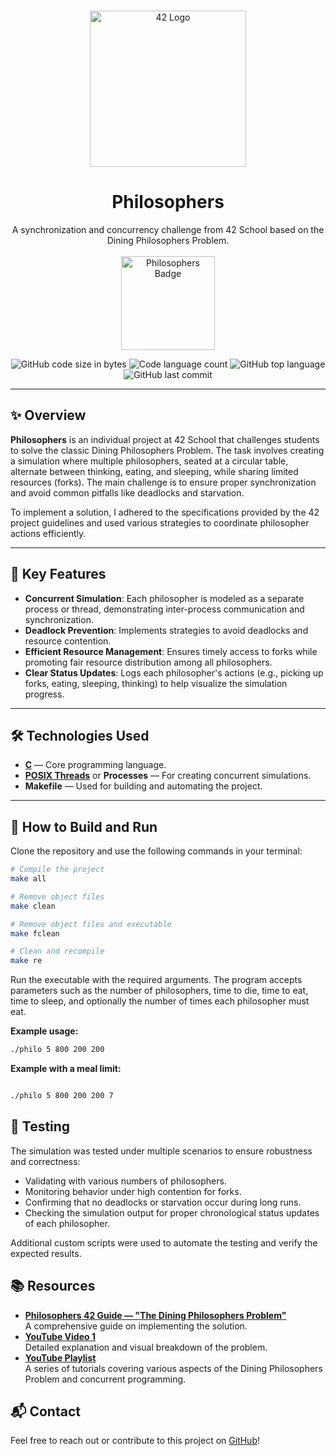 <br />
<p align="center">
  <a href="https://github.com/othneildrew/Best-README-Template">
    <img src="https://upload.wikimedia.org/wikipedia/commons/thumb/8/8d/42_Logo.svg/1200px-42_Logo.svg.png" alt="42 Logo" width="250" height="250">
  </a>

  <h1 align="center">Philosophers</h1>

  <p align="center">
    A synchronization and concurrency challenge from 42 School based on the Dining Philosophers Problem.
    <br /><br />
    <img src="https://github.com/doooriian/42-Badges/blob/main/badges/philosopherse.png" alt="Philosophers Badge" width="150">
  </p>
</p>

<p align="center">
  <img alt="GitHub code size in bytes" src="https://img.shields.io/github/languages/code-size/doooriian/Philosophers?color=1A237E" />
  <img alt="Code language count" src="https://img.shields.io/github/languages/count/doooriian/Philosophers?color=00BCD4" />
  <img alt="GitHub top language" src="https://img.shields.io/github/languages/top/doooriian/Philosophers?color=7B1FA2" />
  <img alt="GitHub last commit" src="https://img.shields.io/github/last-commit/doooriian/Philosophers?color=D32F2F" />
</p>

---

## ✨ Overview

**Philosophers** is an individual project at 42 School that challenges students to solve the classic Dining Philosophers Problem. The task involves creating a simulation where multiple philosophers, seated at a circular table, alternate between thinking, eating, and sleeping, while sharing limited resources (forks). The main challenge is to ensure proper synchronization and avoid common pitfalls like deadlocks and starvation.

To implement a solution, I adhered to the specifications provided by the 42 project guidelines and used various strategies to coordinate philosopher actions efficiently.

---

## 📑 Key Features

- **Concurrent Simulation**: Each philosopher is modeled as a separate process or thread, demonstrating inter-process communication and synchronization.
- **Deadlock Prevention**: Implements strategies to avoid deadlocks and resource contention.
- **Efficient Resource Management**: Ensures timely access to forks while promoting fair resource distribution among all philosophers.
- **Clear Status Updates**: Logs each philosopher's actions (e.g., picking up forks, eating, sleeping, thinking) to help visualize the simulation progress.

---

## 🛠️ Technologies Used

- **[C](https://devdocs.io/c/)** — Core programming language.
- **[POSIX Threads](https://man7.org/linux/man-pages/man7/pthreads.7.html)** or **Processes** — For creating concurrent simulations.
- **Makefile** — Used for building and automating the project.

---

## 🚀 How to Build and Run

Clone the repository and use the following commands in your terminal:

```bash
# Compile the project
make all

# Remove object files
make clean

# Remove object files and executable
make fclean

# Clean and recompile
make re

```

Run the executable with the required arguments. The program accepts parameters such as the number of philosophers, time to die, time to eat, time to sleep, and optionally the number of times each philosopher must eat.

**Example usage:**

```bash
./philo 5 800 200 200
```

**Example with a meal limit:**
```bash

./philo 5 800 200 200 7
```

## 🧪 Testing

The simulation was tested under multiple scenarios to ensure robustness and correctness:

- Validating with various numbers of philosophers.
- Monitoring behavior under high contention for forks.
- Confirming that no deadlocks or starvation occur during long runs.
- Checking the simulation output for proper chronological status updates of each philosopher.

Additional custom scripts were used to automate the testing and verify the expected results.

## 📚 Resources

- **[Philosophers 42 Guide — "The Dining Philosophers Problem"](https://medium.com/@ruinadd/philosophers-42-guide-the-dining-philosophers-problem-893a24bc0fe2)**  
  A comprehensive guide on implementing the solution.
- **[YouTube Video 1](https://youtu.be/VSkvwzqo-Pk?si=SN9AQYndsZkL5mGd)**  
  Detailed explanation and visual breakdown of the problem.
- **[YouTube Playlist](https://youtube.com/playlist?list=PLfqABt5AS4FmuQf70psXrsMLEDQXNkLq2&si=McfwBXrZSandyjNb)**  
  A series of tutorials covering various aspects of the Dining Philosophers Problem and concurrent programming.

## 📬 Contact

Feel free to reach out or contribute to this project on [GitHub](https://github.com/doooriian)!
